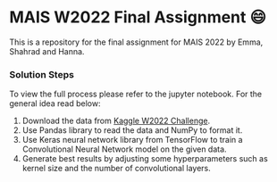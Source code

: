 # MAIS W2022 Final Assignment :smile: 
This is a repository for the final assignment for MAIS 2022 by Emma, Shahrad and Hanna.

### Solution Steps 

To view the full process please refer to the jupyter notebook. For the general idea read below: 

1. Download the data from [Kaggle W2022 Challenge](https://www.kaggle.com/competitions/mais-202-winter-2022/data).
2. Use Pandas library to read the data and NumPy to format it.
3. Use Keras neural network library from TensorFlow to train a Convolutional Neural Network model on the given data. 
4. Generate best results by adjusting some hyperparameters such as kernel size and the number of convolutional layers. 

